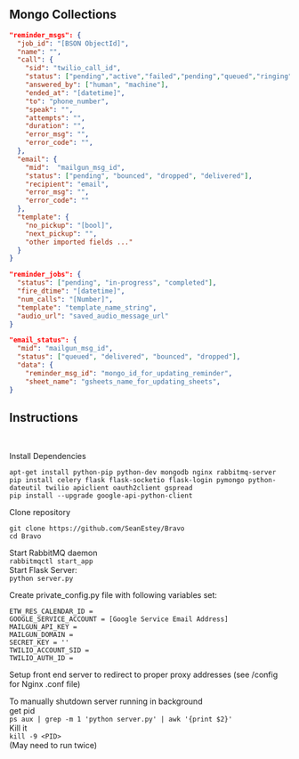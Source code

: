 <h2>Mongo Collections</h2>

```json
"reminder_msgs": {
  "job_id": "[BSON ObjectId]",
  "name": "",
  "call": {
    "sid": "twilio_call_id",
    "status": ["pending","active","failed","pending","queued","ringing","in-progress","busy","no-answer"], 
    "answered_by": ["human", "machine"], 
    "ended_at": "[datetime]",
    "to": "phone_number",
    "speak": "",
    "attempts": "",
    "duration": "",
    "error_msg": "",
    "error_code": "",
  },
  "email": {
    "mid":  "mailgun_msg_id", 
    "status": ["pending", "bounced", "dropped", "delivered"],
    "recipient": "email",
    "error_msg": "",
    "error_code": ""
  },
  "template": {
    "no_pickup": "[bool]",
    "next_pickup": "",
    "other imported fields ..."
  }
}

"reminder_jobs": {
  "status": ["pending", "in-progress", "completed"], 
  "fire_dtime": "[datetime]", 
  "num_calls": "[Number]", 
  "template": "template_name_string", 
  "audio_url": "saved_audio_message_url"
}

"email_status": {
  "mid": "mailgun_msg_id",
  "status": ["queued", "delivered", "bounced", "dropped"],
  "data": {
    "reminder_msg_id": "mongo_id_for_updating_reminder",
    "sheet_name": "gsheets_name_for_updating_sheets",
}
```

<h2>Instructions</h2>
<br>

Install Dependencies
<br>
```
apt-get install python-pip python-dev mongodb nginx rabbitmq-server
pip install celery flask flask-socketio flask-login pymongo python-dateutil twilio apiclient oauth2client gspread
pip install --upgrade google-api-python-client
```

Clone repository
<br>
```
git clone https://github.com/SeanEstey/Bravo
cd Bravo
```
Start RabbitMQ daemon<br>
`rabbitmqctl start_app`<br>
Start Flask Server:<br>
`python server.py`<br>

Create private_config.py file with following variables set:
<br>
```
ETW_RES_CALENDAR_ID = 
GOOGLE_SERVICE_ACCOUNT = [Google Service Email Address]
MAILGUN_API_KEY = 
MAILGUN_DOMAIN = 
SECRET_KEY = ''
TWILIO_ACCOUNT_SID = 
TWILIO_AUTH_ID = 
```

Setup front end server to redirect to proper proxy addresses (see /config for Nginx .conf file)<br>

To manually shutdown server running in background<br>
get pid<br>
`ps aux | grep -m 1 'python server.py' | awk '{print $2}'`<br>
Kill it<br>
`kill -9 <PID>`<br>
(May need to run twice)


